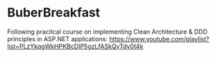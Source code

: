 # BuberBreakfast

Following pracitcal course on implementing Clean Architecture & DDD principles in ASP.NET applications:
https://www.youtube.com/playlist?list=PLzYkqgWkHPKBcDIP5gzLfASkQyTdy0t4k
